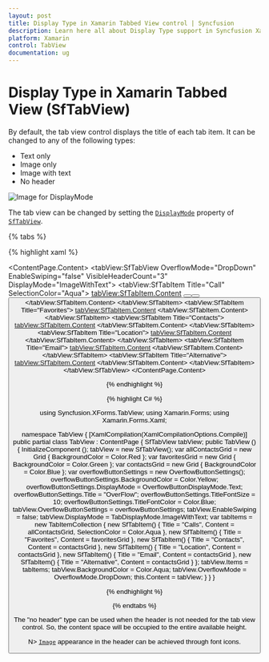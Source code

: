 ```yaml
---
layout: post
title: Display Type in Xamarin Tabbed View control | Syncfusion
description: Learn here all about Display Type support in Syncfusion Xamarin Tabbed View (SfTabView) control and more.
platform: Xamarin
control: TabView
documentation: ug
---
```


# Display Type in Xamarin Tabbed View (SfTabView)

By default, the tab view control displays the title of each tab item. It can be changed to any of the following types:

* Text only
* Image only
* Image with text
* No header

![Image for DisplayMode](images/Display-Type/tabstyle01.png)


The tab view can be changed by setting the [`DisplayMode`](https://help.syncfusion.com/cr/xamarin/Syncfusion.XForms.TabView.SfTabView.html#Syncfusion_XForms_TabView_SfTabView_DisplayMode) property of [`SfTabView`](https://help.syncfusion.com/cr/xamarin/Syncfusion.XForms.TabView.SfTabView.html).

{% tabs %}

{% highlight xaml %}

<ContentPage xmlns="http://xamarin.com/schemas/2014/forms"
             xmlns:x="http://schemas.microsoft.com/winfx/2009/xaml"
             xmlns:tabView="clr-namespace:Syncfusion.XForms.TabView;assembly=Syncfusion.SfTabView.XForms"
             x:Class="TabView.TabView">
    <ContentPage.Content>
         <tabView:SfTabView OverflowMode="DropDown"
                            EnableSwiping="false" 
                            VisibleHeaderCount="3"
                            DisplayMode="ImageWithText">
            <tabView:SfTabItem Title="Call"
                               SelectionColor="Aqua">
                <tabView:SfTabItem.Content>
                    <StackLayout>
                        <Grid BackgroundColor="Green"/>
                        <Button Text="Contacts" WidthRequest="300" />
                        <Button Text="Location" WidthRequest="300" />
                        <Button Text="Email" WidthRequest="300" />
                    </StackLayout>
                </tabView:SfTabItem.Content>
            </tabView:SfTabItem>
            <tabView:SfTabItem Title="Favorites">
                <tabView:SfTabItem.Content>
                    <Grid BackgroundColor="Green" x:Name="FavoritesGrid"/>
                </tabView:SfTabItem.Content>
            </tabView:SfTabItem>
            <tabView:SfTabItem Title="Contacts">
                <tabView:SfTabItem.Content>
                    <Grid BackgroundColor="Blue" x:Name="ContactsGrid" />
                </tabView:SfTabItem.Content>
            </tabView:SfTabItem>
            <tabView:SfTabItem Title="Location">
                <tabView:SfTabItem.Content>
                    <Grid BackgroundColor="Pink" x:Name="LocationGrid" />
                </tabView:SfTabItem.Content>
            </tabView:SfTabItem>
            <tabView:SfTabItem Title="Email">
                <tabView:SfTabItem.Content>
                    <Grid BackgroundColor="Navy" x:Name="EmailGrid" />
                </tabView:SfTabItem.Content>
            </tabView:SfTabItem>
            <tabView:SfTabItem Title="Alternative">
                <tabView:SfTabItem.Content>
                    <Grid BackgroundColor="Blue" x:Name="AlternativeGrid" />
                </tabView:SfTabItem.Content>
            </tabView:SfTabItem>
        </tabView:SfTabView>
    </ContentPage.Content>
</ContentPage>

{% endhighlight %}

{% highlight C# %}

using Syncfusion.XForms.TabView;
using Xamarin.Forms;
using Xamarin.Forms.Xaml;

namespace TabView
{
    [XamlCompilation(XamlCompilationOptions.Compile)]
	public partial class TabView : ContentPage
	{
        SfTabView tabView;
		public TabView ()
		{
			InitializeComponent ();
            tabView = new SfTabView();
            var allContactsGrid = new Grid { BackgroundColor = Color.Red };
            var favoritesGrid = new Grid { BackgroundColor = Color.Green };
            var contactsGrid = new Grid { BackgroundColor = Color.Blue };
            var overflowButtonSettings = new OverflowButtonSettings();
            overflowButtonSettings.BackgroundColor = Color.Yellow;
            overflowButtonSettings.DisplayMode = OverflowButtonDisplayMode.Text;
            overflowButtonSettings.Title = "OverFlow";
            overflowButtonSettings.TitleFontSize = 10;
            overflowButtonSettings.TitleFontColor = Color.Blue;
            tabView.OverflowButtonSettings = overflowButtonSettings;
            tabView.EnableSwiping = false;
            tabView.DisplayMode = TabDisplayMode.ImageWithText;
            var tabItems = new TabItemCollection
            {
                new SfTabItem()
                {
                    Title = "Calls",
                    Content = allContactsGrid,
                    SelectionColor = Color.Aqua
                },
                new SfTabItem()
                {
                    Title = "Favorites",
                    Content = favoritesGrid
                },
                new SfTabItem()
                {
                    Title = "Contacts",
                    Content = contactsGrid
                },
                new SfTabItem()
                {
                    Title = "Location",
                    Content = contactsGrid
                },
                new SfTabItem()
                {
                    Title = "Email",
                    Content = contactsGrid
                },
                new SfTabItem()
                {
                    Title = "Alternative",
                    Content = contactsGrid
                }
            };
            tabView.Items = tabItems;
            tabView.BackgroundColor = Color.Aqua;
            tabView.OverflowMode = OverflowMode.DropDown;
            this.Content = tabView;
		}
	}
}

{% endhighlight %}

{% endtabs %}

The "no header" type can be used when the header is not needed for the tab view control. So, the content space will be occupied to the entire available height.

N> [`Image`](https://help.syncfusion.com/cr/xamarin/Syncfusion.XForms.TabView.TabDisplayMode.html#Syncfusion_XForms_TabView_TabDisplayMode_Image) appearance in the header can be achieved through font icons.

